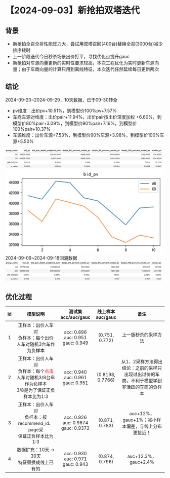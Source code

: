 # 【2024-09-03】新抢拍双塔迭代
## 背景
- 新抢拍全召全排性能压力大，尝试用双塔召回(400台)替换全召(3000台)减少排序耗时
- 上一阶段迭代今日秒杀场景出价打平，寻找优化点提升gauc
- 新抢拍对车源向量更新的实时性要求较高，本次工程优化为实时更新车源向量；由于车商向量的计算只用到离线特征，本次迭代任然延续每日更新两次

## 结论
2024-09-20~2024-09-29，10天数据，已于09-30转全
- pv维度：出价pv+10.51%，到模型价100%pv+7.57%
- 车商车源对维度：出价pair+11.94%，出价pair按出价深度加权 +6.60%，到模型价80%pair+3.09%，到模型价90%pair+7.16%，到模型价100%pair+10.37%
- 车源维度：出价车源+7.53%，到模型价90%车源+3.98%，到模型价100%车源+5.50%
<img src="./pic/res.png" alt="指标" width="500" />
<img src="./pic/bid curve.png" alt="出价曲线" width="500" />
2024-09-09~2024-09-18回溯数据
<img src="./pic/retrace.png" alt="回溯指标" width="500" />

## 优化过程
| id  | 模型说明 | 测试集acc/auc/gauc|	线上样本auc/gauc |	备注   |
|:---:|:---:|:---:|:---:|:---:|
| 1 | 正样本：出价人车对<br>负样本：每个出价人车对随机3台车作为负样本 | acc: 0.896<br>auc: 0.951<br>gauc: 0.949| (0.751, 0.772)| 上一版秒杀的采样方法|
| 2|  正样本：出价人车对<br>负样本：每个<span style="color:red">点击</span>人车对随机3/8台车作为负样本<br>3/8是为了保证正负样本比为1:3  | acc: 0.940<br>auc: 0.961<br>gauc: 0.951 | (0.8198, 0.7766)|从1、2采样方法得出结论：之前的采样只出现过出过价的车商，不利于模型学到非活跃的车商的负样本|
| 3 | 正样本：出价人车对<br>负样本：按recommend_id、page采<br>保证正负样本比为1:3 | acc: 0.926<br>auc: 0.9674<br>gauc: 0.9372 | (0.871, 0.783)|auc+12%，gauc+1%；减小样本偏差，与线上分布更接近！|
| 4 | 数据扩充：10天 → 30天<br>特征替换成线上已有的 | acc: 0.930<br>auc: 0.971<br>gauc: 0.943 | (0.874, 0.796)|auc+12.3%，gauc+2.4%|
